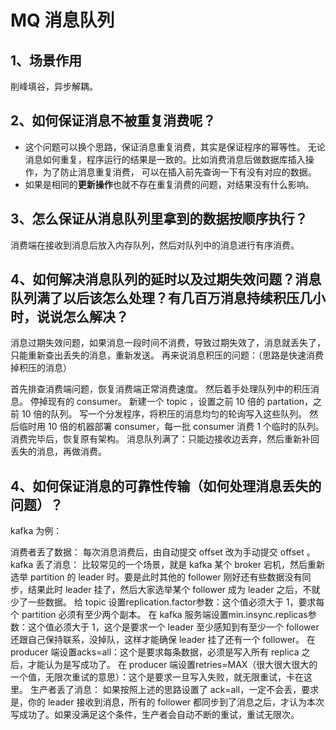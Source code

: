 # MQ 消息队列
## 1、场景作用
削峰填谷，异步解耦。

## 2、如何保证消息不被重复消费呢？
- 这个问题可以换个思路，保证消息重复消费，其实是保证程序的幂等性。
无论消息如何重复，程序运行的结果是一致的。比如消费消息后做数据库插入操作，为了防止消息重复消费，
可以在插入前先查询一下有没有对应的数据。
- 如果是相同的**更新操作**也就不存在重复消费的问题，对结果没有什么影响。

## 3、怎么保证从消息队列里拿到的数据按顺序执行？
消费端在接收到消息后放入内存队列，然后对队列中的消息进行有序消费。

## 4、如何解决消息队列的延时以及过期失效问题？消息队列满了以后该怎么处理？有几百万消息持续积压几小时，说说怎么解决？
消息过期失效问题，如果消息一段时间不消费，导致过期失效了，消息就丢失了，只能重新查出丢失的消息，重新发送。
再来说消息积压的问题：（思路是快速消费掉积压的消息）

首先排查消费端问题，恢复消费端正常消费速度。
然后着手处理队列中的积压消息。
停掉现有的 consumer。
新建一个 topic ，设置之前 10 倍的 partation，之前 10 倍的队列。
写一个分发程序，将积压的消息均匀的轮询写入这些队列。
然后临时用 10 倍的机器部署 consumer，每一批 consumer 消费 1 个临时的队列。
消费完毕后，恢复原有架构。
消息队列满了：只能边接收边丢弃，然后重新补回丢失的消息，再做消费。

## 4、如何保证消息的可靠性传输（如何处理消息丢失的问题）？
kafka 为例：

消费者丢了数据：
每次消息消费后，由自动提交 offset 改为手动提交 offset 。
kafka 丢了消息：
比较常见的一个场景，就是 kafka 某个 broker 宕机，然后重新选举 partition 的 leader 时。要是此时其他的 follower 刚好还有些数据没有同步，结果此时 leader 挂了，然后大家选举某个 follower 成为 leader 之后，不就少了一些数据。
给 topic 设置replication.factor参数：这个值必须大于 1，要求每个 partition 必须有至少两个副本。
在 kafka 服务端设置min.insync.replicas参数：这个值必须大于 1，这个是要求一个 leader 至少感知到有至少一个 follower 还跟自己保持联系，没掉队，这样才能确保 leader 挂了还有一个 follower。
在 producer 端设置acks=all：这个是要求每条数据，必须是写入所有 replica 之后，才能认为是写成功了。
在 producer 端设置retries=MAX（很大很大很大的一个值，无限次重试的意思）：这个是要求一旦写入失败，就无限重试，卡在这里。
生产者丢了消息：
如果按照上述的思路设置了 ack=all，一定不会丢，要求是，你的 leader 接收到消息，所有的 follower 都同步到了消息之后，才认为本次写成功了。如果没满足这个条件，生产者会自动不断的重试，重试无限次。
